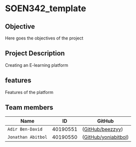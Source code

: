 # SOEN342_template

## Objective
Here goes the objectives of the project

## Project Description
Creating an E-learning platform

## features
Features of the platform

## Team members
|   Name   | ID      | GitHub   
| ------------- | ------------- | --------    |
| `Adir Ben-David`        |    40190551      | ([GitHub/beezzyy](https://github.com/beezzyy))   |
| `Jonathan Abitbol`         | 40190550         | ([GitHub/yoniabitbol](https://github.com/yoniabitbol))   |

